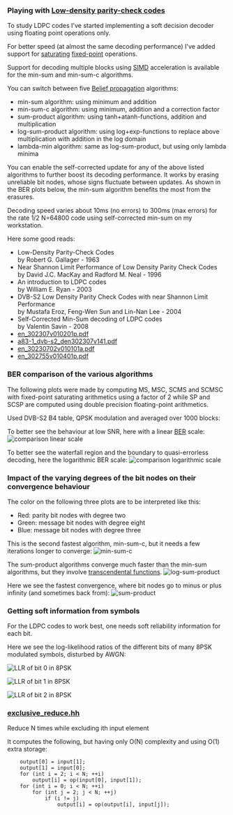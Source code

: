 
### Playing with [Low-density parity-check codes](https://en.wikipedia.org/wiki/Low-density_parity-check_code)

To study LDPC codes I've started implementing a soft decision decoder using floating point operations only.

For better speed (at almost the same decoding performance) I've added support for [saturating](https://en.wikipedia.org/wiki/Saturation_arithmetic) [fixed-point](https://en.wikipedia.org/wiki/Fixed-point_arithmetic) operations.

Support for decoding multiple blocks using [SIMD](https://en.wikipedia.org/wiki/SIMD) acceleration is available for the min-sum and min-sum-c algorithms.

You can switch between five [Belief propagation](https://en.wikipedia.org/wiki/Belief_propagation) algorithms:

* min-sum algorithm: using minimum and addition
* min-sum-c algorithm: using minimum, addition and a correction factor
* sum-product algorithm: using tanh+atanh-functions, addition and multiplication
* log-sum-product algorithm: using log+exp-functions to replace above multiplication with addition in the log domain
* lambda-min algorithm: same as log-sum-product, but using only lambda minima

You can enable the self-corrected update for any of the above listed algorithms to further boost its decoding performance.
It works by erasing unreliable bit nodes, whose signs fluctuate between updates.
As shown in the BER plots below, the min-sum algorithm benefits the most from the erasures.

Decoding speed varies about 10ms (no errors) to 300ms (max errors) for the rate 1/2 N=64800 code using self-corrected min-sum on my workstation.

Here some good reads:
* Low-Density Parity-Check Codes  
by Robert G. Gallager - 1963
* Near Shannon Limit Performance of Low Density Parity Check Codes  
by David J.C. MacKay and Radford M. Neal - 1996
* An introduction to LDPC codes  
by William E. Ryan - 2003
* DVB-S2 Low Density Parity Check Codes with near Shannon Limit Performance  
by Mustafa Eroz, Feng-Wen Sun and Lin-Nan Lee - 2004
* Self-Corrected Min-Sum decoding of LDPC codes  
by Valentin Savin - 2008
* [en_302307v010201p.pdf](http://www.etsi.org/deliver/etsi_en/302300_302399/302307/01.02.01_60/en_302307v010201p.pdf)
* [a83-1_dvb-s2_den302307v141.pdf](https://www.dvb.org/resources/public/standards/a83-1_dvb-s2_den302307v141.pdf)
* [en_30230702v010101a.pdf](http://www.etsi.org/deliver/etsi_en/302300_302399/30230702/01.01.01_20/en_30230702v010101a.pdf)
* [en_302755v010401p.pdf](https://www.etsi.org/deliver/etsi_en/302700_302799/302755/01.04.01_60/en_302755v010401p.pdf)

### BER comparison of the various algorithms

The following plots were made by computing MS, MSC, SCMS and SCMSC with fixed-point saturating arithmetics using a factor of 2 while SP and SCSP are computed using double precision floating-point arithmetics.

Used DVB-S2 B4 table, QPSK modulation and averaged over 1000 blocks:

To better see the behaviour at low SNR, here with a linear [BER](https://en.wikipedia.org/wiki/Bit_error_rate) scale:
![comparison linear scale](comparison_factor_2_S2_B4_QPSK_1000_lin_scale.png)

To better see the waterfall region and the boundary to quasi-errorless decoding, here the logarithmic BER scale:
![comparison logarithmic scale](comparison_factor_2_S2_B4_QPSK_1000_log_scale.png)

### Impact of the varying degrees of the bit nodes on their convergence behaviour

The color on the following three plots are to be interpreted like this:
* Red: parity bit nodes with degree two
* Green: message bit nodes with degree eight
* Blue: message bit nodes with degree three

This is the second fastest algorithm, min-sum-c, but it needs a few iterations longer to converge:
![min-sum-c](min-sum-c.png)

The sum-product algorithms converge much faster than the min-sum algorithms, but they involve [transcendental functions](https://en.wikipedia.org/wiki/Transcendental_function).
![log-sum-product](log-sum-product.png)

Here we see the fastest convergence, where bit nodes go to minus or plus infinity (and sometimes back from):
![sum-product](sum-product.png)

### Getting soft information from symbols

For the LDPC codes to work best, one needs soft reliability information for each bit.

Here we see the log-likelihood ratios of the different bits of many 8PSK modulated symbols, disturbed by AWGN:

![LLR of bit 0 in 8PSK](llr_bit0_8psk.png)

![LLR of bit 1 in 8PSK](llr_bit1_8psk.png)

![LLR of bit 2 in 8PSK](llr_bit2_8psk.png)

### [exclusive_reduce.hh](exclusive_reduce.hh)

Reduce N times while excluding ith input element

It computes the following, but having only O(N) complexity and using O(1) extra storage:

```
	output[0] = input[1];
	output[1] = input[0];
	for (int i = 2; i < N; ++i)
		output[i] = op(input[0], input[1]);
	for (int i = 0; i < N; ++i)
		for (int j = 2; j < N; ++j)
			if (i != j)
				output[i] = op(output[i], input[j]);
```


